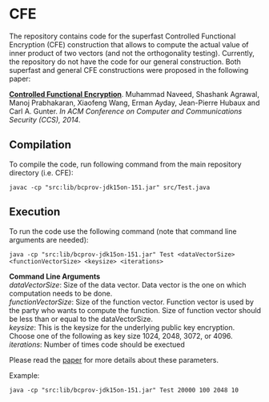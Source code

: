 CFE
===

The repository contains code for the superfast Controlled Functional Encryption (CFE) construction that allows to compute the actual value of inner product of two vectors (and not the orthogonality testing). Currently, the repository do not have the code for our general construction. Both superfast and general CFE constructions were proposed in the following paper:

[**Controlled Functional Encryption**](https://web.engr.illinois.edu/~naveed2/pub/CCS2014CFE.pdf). Muhammad Naveed, Shashank Agrawal, Manoj Prabhakaran, Xiaofeng Wang, Erman Ayday, Jean-Pierre Hubaux and Carl A. Gunter. *In ACM Conference on Computer and Communications Security (CCS), 2014*.

Compilation
------------
To compile the code, run following command from the main repository directory (i.e. CFE):

    javac -cp "src:lib/bcprov-jdk15on-151.jar" src/Test.java

Execution
----------
To run the code use the following command (note that command line arguments are needed):

    java -cp "src:lib/bcprov-jdk15on-151.jar" Test <dataVectorSize> <functionVectorSize> <keysize> <iterations>

**Command Line Arguments**  
*dataVectorSize*: Size of the data vector. Data vector is the one on which computation needs to be done.  
*functionVectorSize*: Size of the function vector. Function vector is used by the party who wants to compute the function. Size of function vector should be less than or equal to the dataVectorSize.  
*keysize*: This is the keysize for the underlying public key encryption. Choose one of the following as key size 1024, 2048, 3072, or 4096.  
*iterations*: Number of times code should be exectued

Please read the [paper](https://web.engr.illinois.edu/~naveed2/pub/CCS2014CFE.pdf) for more details about these parameters.

Example:

    java -cp "src:lib/bcprov-jdk15on-151.jar" Test 20000 100 2048 10
